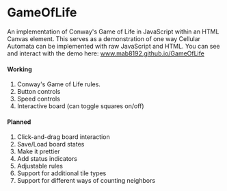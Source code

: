 # GameOfLife

An implementation of Conway's Game of Life in JavaScript within an HTML Canvas element. This serves as a demonstration of one way Cellular Automata can be implemented with raw JavaScript and HTML. You can see and interact with the demo here: www.mab8192.github.io/GameOfLife

#### Working

1. Conway's Game of Life rules.
2. Button controls
3. Speed controls
4. Interactive board (can toggle squares on/off)

#### Planned

1. Click-and-drag board interaction
2. Save/Load board states
3. Make it prettier
4. Add status indicators
5. Adjustable rules
6. Support for additional tile types
7. Support for different ways of counting neighbors